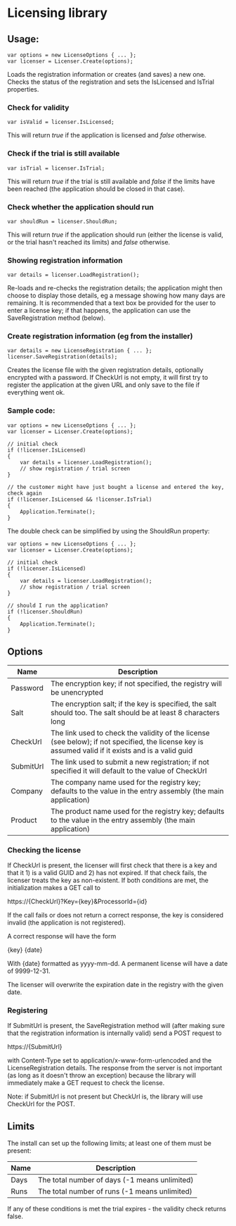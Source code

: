 # Licensing library

## Usage:

    var options = new LicenseOptions { ... };
    var licenser = Licenser.Create(options);

Loads the registration information or creates (and saves) a new one.
Checks the status of the registration and sets the IsLicensed and IsTrial properties.

### Check for validity

    var isValid = licenser.IsLicensed;

This will return *true* if the application is licensed and *false* otherwise.

### Check if the trial is still available

    var isTrial = licenser.IsTrial;

This will return *true* if the trial is still available and *false* if the limits have been reached (the application should be closed in that case).

### Check whether the application should run

    var shouldRun = licenser.ShouldRun;

This will return *true* if the application should run (either the license is valid, or the trial hasn't reached its limits) and *false* otherwise.

### Showing registration information

    var details = licenser.LoadRegistration();

Re-loads and re-checks the registration details; the application might then choose to display those details, eg a message showing how many days
are remaining. It is recommended that a text box be provided for the user to enter a license key; if that happens, the application can use the
SaveRegistration method (below).

### Create registration information (eg from the installer)

    var details = new LicenseRegistration { ... };
    licenser.SaveRegistration(details);

Creates the license file with the given registration details, optionally encrypted with a password. If CheckUrl is not empty, it will first try to register
the application at the given URL and only save to the file if everything went ok.

### Sample code:

    var options = new LicenseOptions { ... };
    var licenser = Licenser.Create(options);

    // initial check
    if (!licenser.IsLicensed)
    {
        var details = licenser.LoadRegistration();
        // show registration / trial screen
    }

    // the customer might have just bought a license and entered the key, check again
    if (!licenser.IsLicensed && !licenser.IsTrial)
    {
        Application.Terminate();
    }

The double check can be simplified by using the ShouldRun property:

    var options = new LicenseOptions { ... };
    var licenser = Licenser.Create(options);

    // initial check
    if (!licenser.IsLicensed)
    {
        var details = licenser.LoadRegistration();
        // show registration / trial screen
    }

    // should I run the application?
    if (!licenser.ShouldRun)
    {
        Application.Terminate();
    }


## Options

Name        | Description
----------- | -----------
Password    | The encryption key; if not specified, the registry will be unencrypted
Salt        | The encryption salt; if the key is specified, the salt should too. The salt should be at least 8 characters long
CheckUrl    | The link used to check the validity of the license (see below); if not specified, the license key is assumed valid if it exists and is a valid guid
SubmitUrl   | The link used to submit a new registration; if not specified it will default to the value of CheckUrl
Company     | The company name used for the registry key; defaults to the value in the entry assembly (the main application)
Product     | The product name used for the registry key; defaults to the value in the entry assembly (the main application)

### Checking the license

If CheckUrl is present, the licenser will first check that there is a key and that it 1) is a valid GUID and 2) has not expired. If that check fails,
the licenser treats the key as non-existent. If both conditions are met, the initialization makes a GET call to

https://{CheckUrl}?Key={key}&ProcessorId={id}

If the call fails or does not return a correct response, the key is considered invalid (the application is not registered).

A correct response will have the form

{key} {date}

With {date} formatted as yyyy-mm-dd. A permanent license will have a date of 9999-12-31.

The licenser will overwrite the expiration date in the registry with the given date.

### Registering

If SubmitUrl is present, the SaveRegistration method will (after making sure that the registration information is internally valid) send a POST request to

https://{SubmitUrl}

with Content-Type set to application/x-www-form-urlencoded and the LicenseRegistration details. The response from the server is not important
(as long as it doesn't throw an exception) because the library will immediately make a GET request to check the license.

Note: if SubmitUrl is not present but CheckUrl is, the library will use CheckUrl for the POST.

## Limits

The install can set up the following limits; at least one of them must be present:

Name   | Description
------ | -----------
Days   | The total number of days (-1 means unlimited)
Runs   | The total number of runs (-1 means unlimited)

If any of these conditions is met the trial expires - the validity check returns false.
